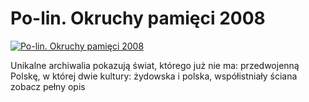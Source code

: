 Po-lin. Okruchy pamięci 2008 
=============
[![Po-lin. Okruchy pamięci 2008 ](http://vidos.pl/images/player.gif)](http://vidos.pl/po-lin-okruchy-pamieci-2008)

 Unikalne archiwalia pokazują świat, którego już nie ma: przedwojenną Polskę, w której dwie kultury: żydowska i polska, współistniały ściana zobacz pełny opis
